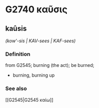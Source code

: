# G2740 καῦσις

## kaûsis

_(kow'-sis | KAV-sees | KAF-sees)_

### Definition

from G2545; burning (the act); be burned; 

- burning, burning up

### See also

[[G2545|G2545 καίω]]
